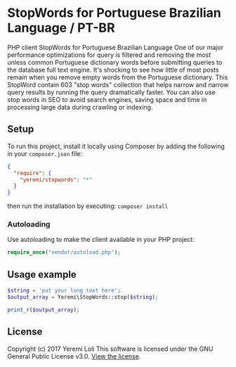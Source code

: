 # StopWords for Portuguese Brazilian Language / PT-BR
PHP client StopWords for Portuguese Brazilian Language
One of our major performance optimizations for query is filtered and removing the most unless common Portuguese dictionary words before submitting queries to the database full text engine.  It's shocking to see how little of most posts remain when you remove empty words from the Portuguese dictionary.
This StopWord contain 603 "stop words" collection that helps narrow and narrow query results by running the query dramatically faster.
You can also use stop words in SEO to avoid search engines, saving space and time in processing large data during crawling or indexing.

## Setup
To run this project, install it locally using Composer by adding the following in your `composer.json` file:

```json
{
  "require": {
    "yeremi/stopwords": "*"
  }
}
```

then run the installation by executing: `composer install`

### Autoloading
Use autoloading to make the client available in your PHP project:

```php
require_once("vendor/autoload.php");
```

## Usage example

```php
$string = 'put your long text here';
$output_array = Yeremi\StopWords::stop($string);

print_r($output_array);
```

## License
Copyright (c) 2017 Yeremi Loli
This software is licensed under the GNU General Public License v3.0. [View the license](LICENSE).
